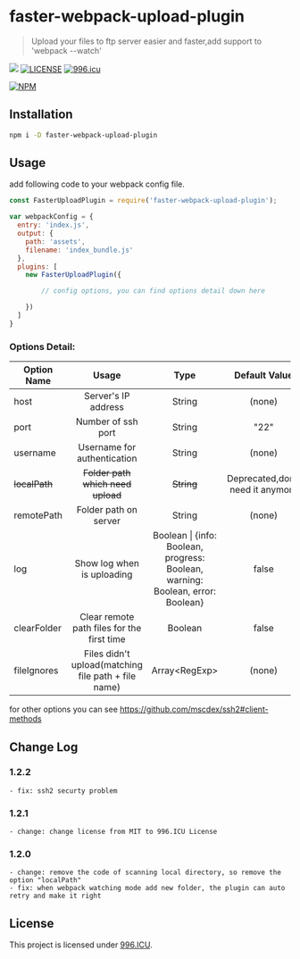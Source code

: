 # faster-webpack-upload-plugin
> Upload your files to ftp server easier and faster,add support to 'webpack --watch'

![](https://img.shields.io/npm/v/faster-webpack-upload-plugin.svg)
[![LICENSE](https://img.shields.io/badge/license-Anti%20996-blue.svg)](https://github.com/996icu/996.ICU/blob/master/LICENSE)
[![996.icu](https://img.shields.io/badge/link-996.icu-red.svg)](https://996.icu)

[![NPM](https://nodei.co/npm/faster-webpack-upload-plugin.png)](https://nodei.co/npm/faster-webpack-upload-plugin/)

## Installation
```bash
npm i -D faster-webpack-upload-plugin
```

## Usage
add following code to your webpack config file.
```javascript
const FasterUploadPlugin = require('faster-webpack-upload-plugin');

var webpackConfig = {
  entry: 'index.js',
  output: {
    path: 'assets',
    filename: 'index_bundle.js'
  },
  plugins: [
    new FasterUploadPlugin({

        // config options, you can find options detail down here

    })
  ]
}

```
### Options Detail:

Option Name|Usage|Type|Default Value
---|:--:|:--:|:-:
host|Server's IP address|String|(none)
port|Number of ssh port| String | "22"
username|Username for authentication|String|(none)
~~localPath~~|~~Folder path which need upload~~|~~String~~|Deprecated,don't need it anymore
remotePath|Folder path on server|String|(none)
log|Show log when is uploading|Boolean \| {info: Boolean, progress: Boolean, warning: Boolean, error: Boolean}|false
clearFolder|Clear remote path files for the first time|Boolean|false
fileIgnores|Files didn't upload(matching file path + file name)|Array\<RegExp\>|(none)

for other options you can see  https://github.com/mscdex/ssh2#client-methods

## Change Log

### 1.2.2
```
- fix: ssh2 securty problem
```

### 1.2.1
```
- change: change license from MIT to 996.ICU License
```

### 1.2.0
```
- change: remove the code of scanning local directory, so remove the option "localPath"
- fix: when webpack watching mode add new folder, the plugin can auto retry and make it right
```
## License
This project is licensed under [996.ICU](https://github.com/996icu/996.ICU/blob/master/LICENSE).
